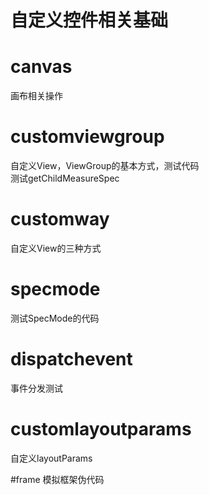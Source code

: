 # 自定义控件相关基础  

# canvas  
画布相关操作  

# customviewgroup   
自定义View，ViewGroup的基本方式，测试代码  
测试getChildMeasureSpec  

# customway  
自定义View的三种方式  

# specmode  
测试SpecMode的代码  

# dispatchevent
事件分发测试

# customlayoutparams  
自定义layoutParams


#frame 模拟框架伪代码






